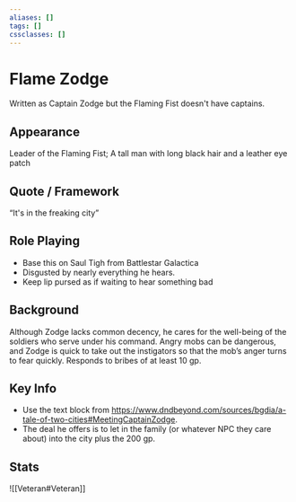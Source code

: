 ```yaml
---
aliases: []
tags: []
cssclasses: []
---
```

# Flame Zodge
Written as Captain Zodge but the Flaming Fist doesn't have captains.

## Appearance
Leader of the Flaming Fist; A tall man with long black hair and a leather eye patch

## Quote / Framework
“It's in the freaking city”

## Role Playing
- Base this on Saul Tigh from Battlestar Galactica
- Disgusted by nearly everything he hears.
- Keep lip pursed as if waiting to hear something bad

## Background
Although Zodge lacks common decency, he cares for the well-being of the soldiers who serve under his command. Angry mobs can be dangerous, and Zodge is quick to take out the instigators so that the mob’s anger turns to fear quickly. Responds to bribes of at least 10 gp.

## Key Info
- Use the text block from https://www.dndbeyond.com/sources/bgdia/a-tale-of-two-cities#MeetingCaptainZodge.
- The deal he offers is to let in the family (or whatever NPC they care about) into the city plus the 200 gp.

## Stats
![[Veteran#Veteran]]